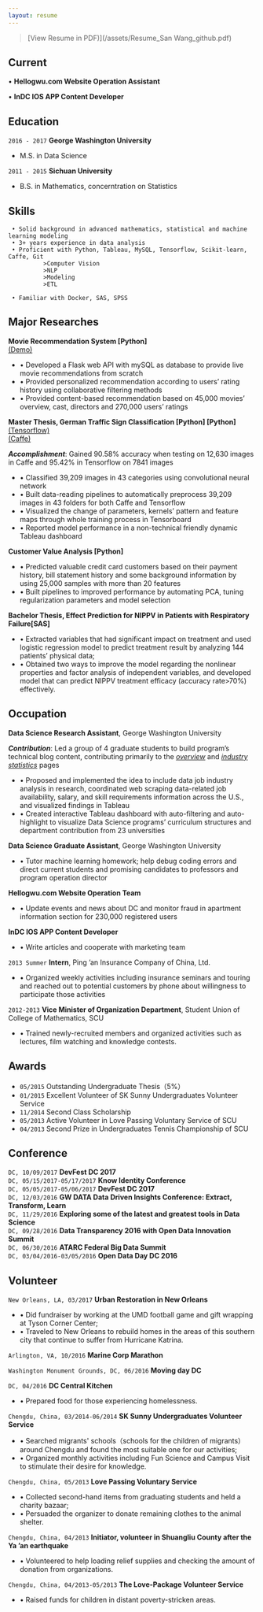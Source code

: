 ```yaml
---
layout: resume
---  
```



>[View Resume in PDF)](/assets/Resume_San Wang_github.pdf)  

## Current

•	**Hellogwu.com Website Operation Assistant**

•	**InDC IOS APP Content Developer**

## Education

`2016 - 2017`
 __George Washington University__
* M.S. in Data Science

`2011 - 2015`
__Sichuan University__
* B.S. in Mathematics, concerntration on Statistics 

## Skills    

```
 • Solid background in advanced mathematics, statistical and machine learning modeling 
 • 3+ years experience in data analysis    
 • Proficient with Python, Tableau, MySQL, Tensorflow, Scikit-learn, Caffe, Git  
          >Computer Vision  
          >NLP
          >Modeling  
          >ETL  
   
 • Familiar with Docker, SAS, SPSS  
```

## Major Researches  

**Movie Recommendation System [Python]**  
[(Demo)](https://san-wang.github.io/blog/Movie_Recommender/)                  
* •	Developed a Flask web API with mySQL as database to provide live movie recommendations from scratch
* •	Provided personalized recommendation according to users’ rating history using collaborative filtering methods
* •	Provided content-based recommendation based on 45,000 movies’ overview, cast, directors and 270,000 users’ ratings

**Master Thesis, German Traffic Sign Classification [Python] [Python]**
[(Tensorflow)](https://san-wang.github.io/blog/GTSRB_Tensorflow/)   
[(Caffe)](https://san-wang.github.io/blog/GTSRB_Caffe/)  

_**Accomplishment**_: Gained 90.58% accuracy when testing on 12,630 images in Caffe and 95.42% in Tensorflow on 7841 images  
* •	Classified 39,209 images in 43 categories using convolutional neural network 
* •	Built data-reading pipelines to automatically preprocess 39,209 images in 43 folders for both Caffe and Tensorflow 
* •	Visualized the change of parameters, kernels’ pattern and feature maps through whole training process in Tensorboard 
* •	Reported model performance in a non-technical friendly dynamic Tableau dashboard

**Customer Value Analysis [Python]**                                   
* •	Predicted valuable credit card customers based on their payment history, bill statement history and some background information by using 25,000 samples with more than 20 features
* •	Built pipelines to improved performance by automating PCA, tuning regularization parameters and model selection

**Bachelor Thesis, Effect Prediction for NIPPV in Patients with Respiratory Failure[SAS]**              
* •	Extracted variables that had significant impact on treatment and used logistic regression model to predict treatment result by analyzing 144 patients’ physical data;
* •	Obtained two ways to improve the model regarding the nonlinear properties and factor analysis of independent variables, and developed model that can predict NIPPV treatment efficacy (accuracy rate>70%) effectively.                                 

## Occupation


__Data Science Research Assistant__, George Washington University   

_**Contribution**_: Led a group of 4 graduate students to build program’s technical blog content, contributing primarily to the [_overview_](https://dataprograms.gwu.edu/overview/) and [_industry statistics_](https://dataprograms.gwu.edu/data-science-industry-statistics/) pages  
- •	Proposed and implemented the idea to include data job industry analysis in research, coordinated web scraping data-related job availability, salary, and skill requirements information across the U.S., and visualized findings in Tableau
- •	Created interactive Tableau dashboard with auto-filtering and auto-highlight to visualize Data Science programs’ curriculum structures and department contribution from 23 universities  
  
__Data Science Graduate Assistant__, George Washington University 

- •	Tutor machine learning homework; help debug coding errors and direct current students and promising candidates to professors and program operation director  

__Hellogwu.com Website Operation Team__

- •	Update events and news about DC and monitor fraud in apartment information section for 230,000 registered users  

__InDC IOS APP Content Developer__

- •	Write articles and cooperate with marketing team
 
`2013 Summer`
__Intern__, Ping ’an Insurance Company of China, Ltd.

- •	Organized weekly activities including insurance seminars and touring and reached out to potential customers by phone about willingness to participate those activities

`2012-2013`
__Vice Minister of Organization Department__, Student Union of College of Mathematics, SCU      
- •	Trained newly-recruited members and organized activities such as lectures, film watching and knowledge contests.

## Awards
* `05/2015` Outstanding Undergraduate Thesis（5%） 
* `01/2015` Excellent Volunteer of SK Sunny Undergraduates Volunteer Service  
* `11/2014` Second Class Scholarship   
* `05/2013` Active Volunteer in Love Passing Voluntary Service of SCU  
* `04/2013` Second Prize in Undergraduates Tennis Championship of SCU

## Conference

`DC, 10/09/2017` **DevFest DC 2017**  
`DC, 05/15/2017-05/17/2017` **Know Identity Conference**  
`DC, 05/05/2017-05/06/2017` **DevFest DC 2017**  
`DC, 12/03/2016` **GW DATA Data Driven Insights Conference: Extract, Transform, Learn**  
`DC, 11/29/2016` **Exploring some of the latest and greatest tools in Data Science**  
`DC, 09/28/2016` **Data Transparency 2016 with Open Data Innovation Summit**  
`DC, 06/30/2016` **ATARC Federal Big Data Summit**  
`DC, 03/04/2016-03/05/2016` **Open Data Day DC 2016**  


## Volunteer

`New Orleans, LA, 03/2017` **Urban Restoration in New Orleans**	                                             
* •	Did fundraiser by working at the UMD football game and gift wrapping at Tyson Corner Center;
* •	Traveled to New Orleans to rebuild homes in the areas of this southern city that continue to suffer from Hurricane Katrina.

`Arlington, VA, 10/2016` **Marine Corp Marathon**	                                                        


`Washington Monument Grounds, DC, 06/2016` **Moving day DC**                                         


`DC, 04/2016` **DC Central Kitchen**
* •	Prepared food for those experiencing homelessness.

`Chengdu, China, 03/2014-06/2014` **SK Sunny Undergraduates Volunteer Service**	                         
* •	Searched migrants' schools（schools for the children of migrants） around Chengdu and found the most suitable one for our activities; 
* •	Organized monthly activities including Fun Science and Campus Visit to stimulate their desire for knowledge.

`Chengdu, China, 05/2013` **Love Passing Voluntary Service**	                                         
* •	Collected second-hand items from graduating students and held a charity bazaar;
* •	Persuaded the organizer to donate remaining clothes to the animal shelter.

`Chengdu, China, 04/2013` **Initiator, volunteer in Shuangliu County after the Ya ’an earthquake**               
* •	Volunteered to help loading relief supplies and checking the amount of donation from organizations.

`Chengdu, China, 04/2013-05/2013` **The Love-Package Volunteer Service**                                      
* •	Raised funds for children in distant poverty-stricken areas.


<!-- ### Footer

Last updated: November 2017 -->


